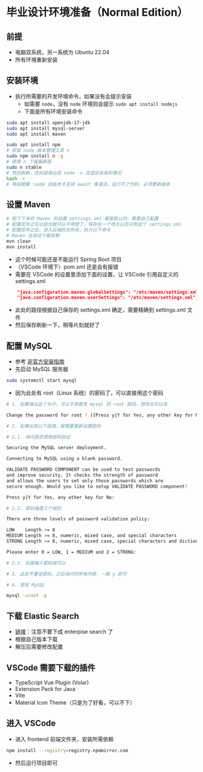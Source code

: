 # 毕业设计环境准备（Normal Edition）

## 前提

- 电脑双系统，另一系统为 Ubuntu 22.04
- 所有环境重新安装

## 安装环境

- 执行所需要的开发环境命令，如果没有会提示安装
  - 如需要 `node`，没有 `node` 环境则会提示 `sudo apt install nodejs`
  - 下面是所有环境安装命令

```bash
sudo apt install openjdk-17-jdk
sudo apt install mysql-server
sudo apt install maven

sudo apt install npm
# 安装 node 版本管理工具 n
sudo npm install n -g
# 使用 n 下载最新版
sudo n stable
# 然后刷新，否则容易出现 node -v 还是旧本版的情况
hash -r
# 特别提醒：node 旧版本不支持 await 等语法，运行不了代码，必须更新版本
```

## 设置 Maven

```bash
# 刚下下来的 Maven 的设置 settings.xml 都是默认的，需要自己配置
# 配置完毕之后以后也就可以不用管了，保存在一个地方以后只用这个 settings.xml
# 配置完毕之后，进入后端的文件夹，执行以下命令
# Maven 会自动下载依赖
mvn clean
mvn install
```

- 这个时候可能还是不能运行 Spring Boot 项目
- （VSCode 环境下）pom.xml 还是会有报错
- 需要在 VSCode 的设置里添加下面的设置，让 VSCode 引用自定义的 settings.xml

```json
    "java.configuration.maven.globalSettings": "/etc/maven/settings.xml",
    "java.configuration.maven.userSettings": "/etc/maven/settings.xml",
```

- 此处的路径根据自己保存的 settings.xml 确定，需要精确到 settings.xml 文件
- 然后保存刷新一下，稍等片刻就好了

## 配置 MySQL

- 参考 [非官方安装指南](https://www.sjkjc.com/mysql/install-on-ubuntu/)
- 先启动 MySQL 服务器

```bash
sudo systemctl start mysql
```

- 因为此处有 root（Linux 系统）的密码了，可以直接用这个密码

```bash
# 1. 如果弹出这个句子，可以不用更改 mysql 的 root 密码，想改也可以改

Change the password for root ? ((Press y|Y for Yes, any other key for No) : n

# 2. 如果出现以下段落，就需要重新设置密码

# 2.1. 询问是否使用密码验证

Securing the MySQL server deployment.

Connecting to MySQL using a blank password.

VALIDATE PASSWORD COMPONENT can be used to test passwords
and improve security. It checks the strength of password
and allows the users to set only those passwords which are
secure enough. Would you like to setup VALIDATE PASSWORD component?

Press y|Y for Yes, any other key for No:

# 2.2. 密码强度三个级别

There are three levels of password validation policy:

LOW    Length >= 8
MEDIUM Length >= 8, numeric, mixed case, and special characters
STRONG Length >= 8, numeric, mixed case, special characters and dictionary                  file

Please enter 0 = LOW, 1 = MEDIUM and 2 = STRONG:

# 2.3. 后面输入密码就可以

# 3. 此处不重设密码，之后询问的所有内容，一路 y 即可

# 4. 登陆 MySQL

mysql -uroot -p
```

## 下载 Elastic Search

- [链接](https://www.elastic.co/cn/downloads/elasticsearch)：注意不要下成 enterpise search 了
- 根据自己版本下载
- 解压后需要修改配置

## VSCode 需要下载的插件

- TypeScript Vue Plugin (Volar)
- Extension Pack for Java
- Vite
- Material Icon Theme（只是为了好看，可以不下）


## 进入 VSCode

- 进入 frontend 前端文件夹，安装所需依赖

```bash
npm install --registry=registry.npmmirror.com
```

- 然后运行项目即可

